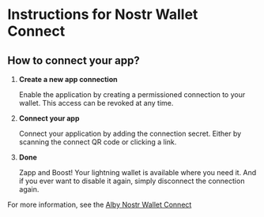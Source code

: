 # Instructions for Nostr Wallet Connect

## How to connect your app?

1. **Create a new app connection**

    Enable the application by creating a permissioned connection to your wallet. This access can be revoked at any time.

2. **Connect your app**

    Connect your application by adding the connection secret. Either by scanning the connect QR code or clicking a link.

3. **Done**

    Zapp and Boost! Your lightning wallet is available where you need it.
And if you ever want to disable it again, simply disconnect the connection again.

For more information, see the [Alby Nostr Wallet Connect](https://nwc.getalby.com/about)